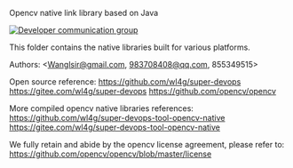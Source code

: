 Opencv native link library based on Java

[![Developer communication group](https://img.shields.io/badge/QQ1-855349515-green.svg)](https://shang.qq.com/wpa/qunwpa?idkey=0343b06591d19188d86dc078912adfc5c40f023c8ec5a0d1eda5bdfc35ab40d0)

This folder contains the native libraries built for various platforms. 

Authors:
	<Wanglsir@gmail.com, 983708408@qq.com, 855349515>

Open source reference:
	https://github.com/wl4g/super-devops
	https://gitee.com/wl4g/super-devops
	https://github.com/opencv/opencv

More compiled opencv native libraries references:
	https://github.com/wl4g/super-devops-tool-opencv-native
	https://gitee.com/wl4g/super-devops-tool-opencv-native

We fully retain and abide by the opencv license agreement, please refer to:
	https://github.com/opencv/opencv/blob/master/license	
	
